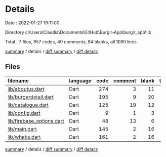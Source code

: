 # Details

Date : 2022-01-27 19:11:00

Directory c:\Users\Claudia\Documents\GitHub\Burgir-App\burgir_app\lib

Total : 7 files,  957 codes, 49 comments, 84 blanks, all 1090 lines

[summary](results.md) / details / [diff summary](diff.md) / [diff details](diff-details.md)

## Files
| filename | language | code | comment | blank | total |
| :--- | :--- | ---: | ---: | ---: | ---: |
| [lib/aboutus.dart](/lib/aboutus.dart) | Dart | 274 | 3 | 11 | 288 |
| [lib/burgerdetail.dart](/lib/burgerdetail.dart) | Dart | 195 | 9 | 20 | 224 |
| [lib/catalogue.dart](/lib/catalogue.dart) | Dart | 125 | 19 | 12 | 156 |
| [lib/config.dart](/lib/config.dart) | Dart | 9 | 1 | 3 | 13 |
| [lib/firebase_options.dart](/lib/firebase_options.dart) | Dart | 48 | 13 | 6 | 67 |
| [lib/main.dart](/lib/main.dart) | Dart | 145 | 2 | 16 | 163 |
| [lib/whatis.dart](/lib/whatis.dart) | Dart | 161 | 2 | 16 | 179 |

[summary](results.md) / details / [diff summary](diff.md) / [diff details](diff-details.md)